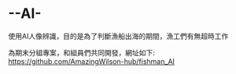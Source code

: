 # --AI-
使用AI人像辨識，目的是為了判斷漁船出海的期間，漁工們有無超時工作

為期末分組專案，和組員們共同開發，網址如下: 
https://github.com/AmazingWilson-hub/fishman_AI
